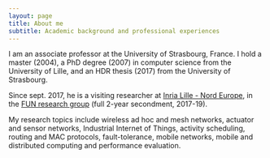 ```yaml
---
layout: page
title: About me
subtitle: Academic background and professional experiences
---
```


I am an associate professor at the University of Strasbourg, France. I hold a master (2004), a PhD degree (2007) in computer science from the University of Lille, and an HDR thesis (2017) from the University of Strasbourg.
 
Since sept. 2017, he is a visiting researcher at [Inria Lille - Nord Europe](https://www.inria.fr/centre/lille), in the [FUN research group](https://team.inria.fr/fun/) (full 2-year secondment, 2017-19). 

My research topics include wireless ad hoc and mesh networks, actuator and sensor networks, Industrial Internet of Things, activity scheduling, routing and MAC protocols, fault-tolerance, mobile networks, mobile and distributed computing and performance evaluation. 
